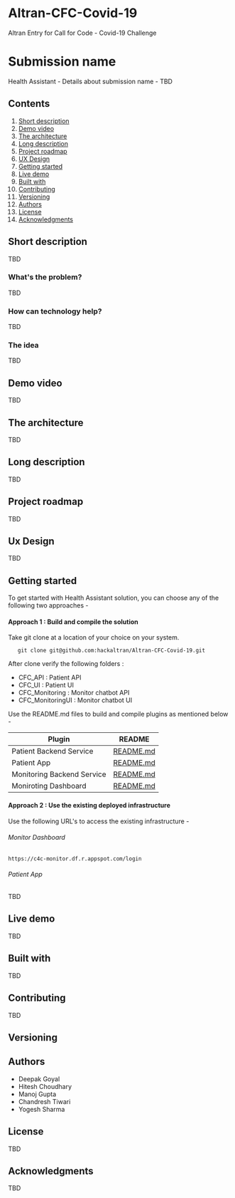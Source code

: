 # Altran-CFC-Covid-19
Altran Entry for Call for Code - Covid-19 Challenge

# Submission name

Health Assistant - Details about submission name - TBD

## Contents

1. [Short description](#short-description)
1. [Demo video](#demo-video)
1. [The architecture](#the-architecture)
1. [Long description](#long-description)
1. [Project roadmap](#project-roadmap)
1. [UX Design](#ux-design)
1. [Getting started](#getting-started)
1. [Live demo](#live-demo)
1. [Built with](#built-with)
1. [Contributing](#contributing)
1. [Versioning](#versioning)
1. [Authors](#authors)
1. [License](#license)
1. [Acknowledgments](#acknowledgments)

## Short description

TBD

### What's the problem?

TBD

### How can technology help?

TBD

### The idea

TBD

## Demo video

TBD

## The architecture

TBD

## Long description

TBD

## Project roadmap

TBD

## Ux Design

TBD

## Getting started

To get started with Health Assistant solution, you can choose any of the following two approaches - 

#### Approach 1 : Build and compile the solution
Take git clone at a location of your choice on your system.

```
   git clone git@github.com:hackaltran/Altran-CFC-Covid-19.git
```
After clone verify the following folders :

- CFC_API : Patient API
- CFC_UI : Patient UI
- CFC_Monitoring : Monitor chatbot API
- CFC_MonitoringUI : Monitor chatbot UI

Use the README.md files to build and compile plugins as mentioned below -

| Plugin                     | README |
| ------                     | ------ |
| Patient Backend Service    | [README.md](https://github.com/hackaltran/Altran-CFC-Covid-19/blob/master/CFC_API/README.md) |
| Patient App                | [README.md](https://github.com/hackaltran/Altran-CFC-Covid-19/blob/master/CFC_UI/README.md) |
| Monitoring Backend Service | [README.md](https://github.com/hackaltran/Altran-CFC-Covid-19/blob/master/CFC_Monitoring/README.md) |
| Moniroting Dashboard       | [README.md](https://github.com/hackaltran/Altran-CFC-Covid-19/blob/master/CFC_MonitoringUI/README.md) |

#### Approach 2 : Use the existing deployed infrastructure 

Use the following URL's to access the existing infrastructure -
###### Monitor Dashboard
```
https://c4c-monitor.df.r.appspot.com/login
```
###### Patient App
TBD

## Live demo

TBD

## Built with

TBD

## Contributing

TBD

## Versioning

## Authors

- Deepak Goyal
- Hitesh Choudhary
- Manoj Gupta
- Chandresh Tiwari
- Yogesh Sharma

## License

TBD

## Acknowledgments

TBD
 
